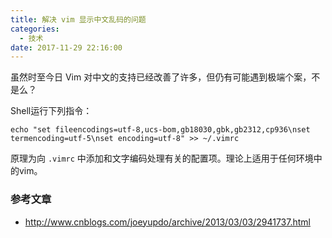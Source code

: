 ```yaml
---
title: 解决 vim 显示中文乱码的问题
categories:
  - 技术
date: 2017-11-29 22:16:00
---
```


虽然时至今日 Vim 对中文的支持已经改善了许多，但仍有可能遇到极端个案，不是么？

<!--more-->

Shell运行下列指令：

```shell
echo "set fileencodings=utf-8,ucs-bom,gb18030,gbk,gb2312,cp936\nset termencoding=utf-5\nset encoding=utf-8" >> ~/.vimrc
```

原理为向 `.vimrc` 中添加和文字编码处理有关的配置项。理论上适用于任何环境中的vim。

### 参考文章

- <http://www.cnblogs.com/joeyupdo/archive/2013/03/03/2941737.html>
